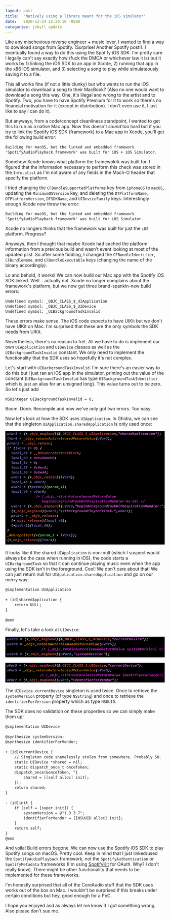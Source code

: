 ```yaml
---
layout: post
title:  "Natively using a library meant for the iOS simulator"
date:   2020-12-24 12:30:10 -0500
categories: jekyll update
---
```


Like any mischevious reverse engineer + music lover, I wanted to find a way to download songs from Spotify. (Surprise! Another Spotify post!). I eventually found a way to do this using the Spotify iOS SDK. I'm pretty sure I legally can't say exactly how (fuck the DMCA or whichever law it is) but it works by 1) linking the iOS SDK to an app in Xcode, 2) running that app in the x86 iOS simulator, and 3) selecting a song to play while simulateously saving it to a file. 

This all works fine (if not a little clunky) but who wants to run the iOS simulator to download a song to their MacBook? (Also no one would want to download a song this way. One, it's illegal and wrong to the artist and to Spotify. Two, you have to have Spotify Premium for it to work so there's no financial motivation for it (except in distribution). I don't even use it, I just like to say I can do it).

But anyways, from a code/concept cleanliness standpoint, I wanted to get this to run as a native Mac app. Now this doesn't *sound* too hard but if you try to link the Spotify iOS SDK (framework) to a Mac app in Xcode, you'll get the following build error:

```
Building for macOS, but the linked and embedded framework 'SpotifyAudioPlayback.framework' was built for iOS + iOS Simulator.
```

Somehow Xcode knows what platform the framewokrk was built for. I figured that the information necessary to perform this check was stored in the `Info.plist` as I'm not aware of any fields in the Mach-O header that specify the platform.

I tried changing the `CFBundleSupportedPlatforms` key from `iphoneOS` to `macOS`, updating the `MinimumOSVersion` key, and deleting the `DTPlatformName`, `DTPlatformVersion`, `DTSDKName`, and `UIDeviceFamily` keys. Interestingly enough Xcode now threw the error:

```
Building for macOS, but the linked and embedded framework 'SpotifyAudioPlayback.framework' was built for iOS Simulator.
```

Xcode no longers thinks that the framework was built for just the `iOS` platform. Progress?

Anyways, then I thought that maybe Xcode had cached the platform information from a previous build and wasn't event looking at most of the updated plist. So after some fiddling, I changed the `CFBundleIdentifier`, `CFBundleName`, and `CFBundleExecutable` keys (changing the name of the binary accordingly). 

Lo and behold, it works! We can now build our Mac app with the Spotify iOS SDK linked. Well... actually not. Xcode no longer complains about the framework's platform, but we now get three brand-spankin-new build errors:

```
Undefined symbol: _OBJC_CLASS_$_UIApplication
Undefined symbol: _OBJC_CLASS_$_UIDevice
Undefined symbol: _UIBackgroundTaskInvalid
```

These errors make sense. The iOS code expects to have UIKit but we don't have UIKit on Mac. I'm  surprised that these are the only symbols the SDK needs from UIKit.

Nevertheless, there's no reason to fret. All we have to do is implement our own `UIApplication` and `UIDevice` classes as well as the `UIBackgroundTaskInvalid` constant. We only need to implement the functionality that the SDK uses so hopefully it's not complex.

Let's start with `UIBackgroundTaskInvalid`. I'm sure there's an easier way to do this but I just ran an iOS app in the simulator, printing out the value of the constant (`UIBackgroundTaskInvalid` has type `UIBackgroundTaskIdentifier` which is just an alias for an unsigned long). This value turns out to be zero. So let's just add

```
NSUInteger UIBackgroundTaskInvalid = 0;
```

Boom. Done. Recompile and now we've only got two errors. Too easy.

Now let's look at how the SDK uses `UIApplication`. In Ghidra, we can see that the singleton `UIApplication.sharedApplication` is only used once:

![uiapp_usage](/images/uiapp_usage.png)

It looks like if the shared `UIApplication` is non-null (which I suspect would always be the case when running in iOS), the code starts a `UIBackgroundTask` so that it can continue playing music even when the app using the SDK isn't in the foreground. Cool! We don't care about that! We can just return null for `UIApplication.sharedApplication` and go on our merry way:

```
@implementation UIApplication

+ (id)sharedApplication {
    return NULL;
}

@end
```

Finally, let's take a look at `UIDevice`:

![uidev_use1](/images/uidev_use1.png)

![uidev_use2](/images/uidev_use2.png)

The `UIDevice.currentDevice` singleton is used twice. Once to retrieve the `systemVersion` property (of type `NSString`) and once to retrieve the `identifierForVersion` property which as type `NSUUID`.

The SDK does no validation on these properties so we can simply make them up!

```
@implementation UIDevice

@synthesize systemVersion;
@synthesize identifierForVendor;

+ (id)currentDevice {
    // Singleton code shamelessly stolen from somewhere. Probably SO.
    static UIDevice *shared = nil;
    static dispatch_once_t onceToken;
    dispatch_once(&onceToken, ^{
        shared = [[self alloc] init];
    });
    return shared;
}

- (id)init {
    if (self = [super init]) {
        systemVersion = @"1.3.3.7";
        identifierForVendor = [[NSUUID alloc] init];
    }
    return self;
}
@end
```

And voila! Build errors begone. We can now use the Spotify iOS SDK to play Spotify songs on macOS. Pretty cool. Keep in mind that I just linked/used the `SpotifyAudioPlayback` framework, not the `SpotifyAuthentication` or `SpotifyMetadata` frameworks (I'm using [SpotifyKit](https://github.com/xzzz9097/SpotifyKit) for OAuth. Why? I don't really know). There might be other functionality that needs to be implemented for these frameworks.

I'm honestly surprised that all of the CoreAudio stuff that the SDK uses works out of the box on Mac. I wouldn't be surprised if this breaks under certain conditions but hey, good enough for a PoC.

I hope you enjoyed and as always let me know if I got something wrong. Also please don't sue me.
